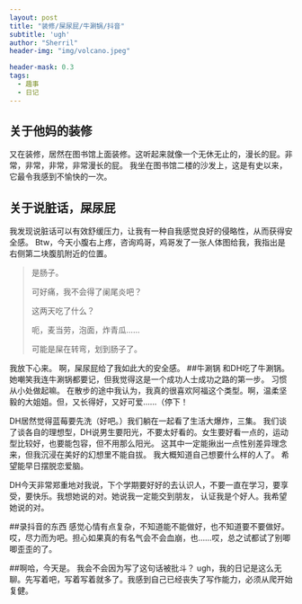```yaml
---
layout: post
title: "装修/屎尿屁/牛涮锅/抖音"
subtitle: 'ugh'
author: "Sherril"
header-img: "img/volcano.jpeg"

header-mask: 0.3
tags:
  - 趣事
  - 日记
---
```




## 关于他妈的装修
又在装修，居然在图书馆上面装修。这听起来就像一个无休无止的，漫长的屁。非常，非常，非常，非常漫长的屁。
我坐在图书馆二楼的沙发上，这是有史以来，它最令我感到不愉快的一次。

## 关于说脏话，屎尿屁
我发现说脏话可以有效舒缓压力，让我有一种自我感觉良好的侵略性，从而获得安全感。
Btw，今天小腹右上疼，咨询鸡哥，鸡哥发了一张人体图给我，我指出是右侧第二块腹肌附近的位置。

> 是肠子。
> 
> 可好痛，我不会得了阑尾炎吧？
> 
> 这两天吃了什么？
> 
> 呃，麦当劳，泡面，炸青瓜……
> 
> 可能是屎在转弯，划到肠子了。
> 

我放下心来。
啊，屎尿屁给了我如此大的安全感。
##牛涮锅
和DH吃了牛涮锅。她嘲笑我连牛涮锅都要记，但我觉得这是一个成功人士成功之路的第一步。
习惯从小处做起嘛。
在散步的途中我认为，我真的很喜欢阿福这个类型。啊，温柔坚毅的大姐姐。但，又长得好，又好可爱……（停下！

DH居然觉得蓝莓要先洗（好吧。）我们躺在一起看了生活大爆炸，三集。
我们谈了谈各自的理想型，DH说男生要阳光，不要太好看的。女生要好看一点的，运动型比较好，也要能包容，但不用那么阳光。
这其中一定能揪出一点性别差异理念来，但我沉浸在美好的幻想里不能自拔。
我大概知道自己想要什么样的人了。
希望能早日摆脱恋爱脑。

DH今天非常郑重地对我说，下个学期要好好的去认识人，不要一直在学习，要享受，要快乐。我想她说的对。她说我一定能交到朋友， 认证我是个好人。我希望她说的对。

##录抖音的东西
感觉心情有点复杂，不知道能不能做好，也不知道要不要做好。哎，尽力而为吧。担心如果真的有名气会不会血崩，也……哎，总之试都试了别唧唧歪歪的了。

##啊哈，今天是。
我会不会因为写了这句话被批斗？
ugh，我的日记是这么无聊。先写着吧，写着写着就多了。我感到自己已经丧失了写作能力，必须从爬开始复健。

